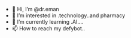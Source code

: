 - 👋 Hi, I’m @dr.eman
- 👀 I’m interested in .technology..and pharmacy
- 🌱 I’m currently learning .AI....
- 📫 How to reach my defybot..
  

<!---
caramino/caramino is a ✨ special ✨ repository because its `README.md` (this file) appears on your GitHub profile.
You can click the Preview link to take a look at your changes.
--->
